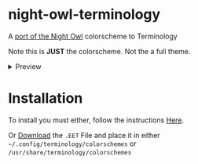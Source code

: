 # night-owl-terminology
A [port of the Night Owl](https://github.com/sdras/night-owl-vscode-theme) colorscheme to Terminology

Note this is **JUST** the colorscheme. Not the a full theme.

<details>
  <summary>Preview</summary>

  ![Preview](https://raw.githubusercontent.com/LividJava/LividJava/main/terminology-scheme.png)

</details>

# Installation
To install you must either, follow the instructions [Here](https://github.com/borisfaure/terminology/blob/master/COLORSCHEMES.md).

Or [Download](https://github.com/LividJava/night-owl-terminology/raw/main/Night%20Owl.eet) the `.EET` File and place it in either `~/.config/terminology/colorschemes` or `/usr/share/terminology/colorschemes`
